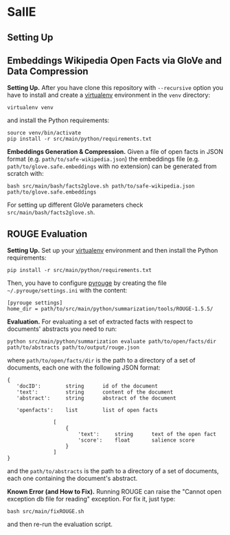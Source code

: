 SalIE
=====


Setting Up
----------









Embeddings Wikipedia Open Facts via GloVe and Data Compression
---------------------------------------------------------------

**Setting Up.** After you have clone this repository with `--recursive` option you have to install and create a 
[virtualenv](https://docs.python-guide.org/dev/virtualenvs/) environment in the `venv` directory:

    virtualenv venv
    
and install the Python requirements:

    source venv/bin/activate
    pip install -r src/main/python/requirements.txt



**Embeddings Generation & Compression.** Given a file of open facts in JSON format (e.g. `path/to/safe-wikipedia.json`) the embeddings file
(e.g. `path/to/glove.safe.embeddings` with no extension) can be generated from scratch with:

    bash src/main/bash/facts2glove.sh path/to/safe-wikipedia.json path/to/glove.safe.embeddings

For setting up different GloVe parameters check `src/main/bash/facts2glove.sh`.




ROUGE Evaluation
----------------

**Setting Up.** Set up your [virtualenv](https://docs.python-guide.org/dev/virtualenvs/) environment and then install the Python requirements:

    pip install -r src/main/python/requirements.txt


Then, you have to configure [pyrouge](https://pypi.org/project/pyrouge/) by creating the file `~/.pyrouge/settings.ini`
with the content:

    [pyrouge settings]
    home_dir = path/to/src/main/python/summarization/tools/ROUGE-1.5.5/
    
    
**Evaluation.** For evaluating a set of extracted facts with respect to documents' abstracts you need to run:

    python src/main/python/summarization evaluate path/to/open/facts/dir path/to/abstracts path/to/output/rouge.json
    
where `path/to/open/facts/dir` is the path to a directory of a set of documents, each one with the following JSON format:


    {
       'docID':        string      id of the document
       'text':         string      content of the document
       'abstract':     string      abstract of the document

       'openfacts':    list        list of open facts

                   [
                       {
                           'text':     string      text of the open fact
                           'score':    float       salience score
                       }
                   ]
    }
    
and the `path/to/abstracts` is the path to a directory of a set of documents, each one containing the document's abstract.




**Known Error (and How to Fix).** Running ROUGE can raise the "Cannot open exception db file for reading" exception. For fix it, just type:

    bash src/main/fixROUGE.sh
    
and then re-run the evaluation script.
